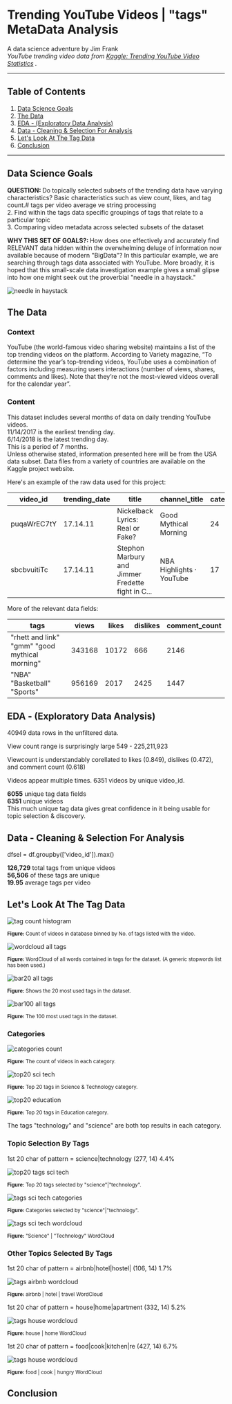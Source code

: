 # Trending YouTube Videos | "tags" MetaData Analysis

A data science adventure by Jim Frank  
_YouTube trending video data from  [Kaggle: Trending YouTube Video Statistics](https://www.kaggle.com/datasnaek/youtube-new) ._

---

## Table of Contents
1. [Data Science Goals](#data-science-goals)
2. [The Data](#the-data)
3. [EDA - (Exploratory Data Analysis)](#eda-exploratory-data-analysis)
4. [Data - Cleaning & Selection For Analysis](#data-cleaning--selection-for-analysis)
5. [Let's Look At The Tag Data](#lets-look-at-the-tag-data)
6. [Conclusion](#conclusion)

---

## Data Science Goals

<b>QUESTION:  </b> 
Do topically selected subsets of the trending data have varying characteristics? Basic characteristics such as view count, likes, and tag count.# tags per video average
    ve string processing  
2. Find within the tags data specific groupings of tags that relate to a particular topic  
3. Comparing video metadata across selected subsets of the dataset  

<b>WHY THIS SET OF GOALS?:  </b> 
How does one effectively and accurately find RELEVANT data hidden within the overwhelming deluge of information now available because of modern "BigData"? In this particular example, we are searching through tags data associated with YouTube. More broadly, it is hoped that this small-scale data investigation example gives a small glipse into how one might seek out the proverbial "needle in a haystack."

![needle in haystack](https://hackernoon.com/hn-images/0*3CWZPlNuPWUg5cgu)

## The Data

### Context

YouTube (the world-famous video sharing website) maintains a list of the top trending videos on the platform. According to Variety magazine, “To determine the year’s top-trending videos, YouTube uses a combination of factors including measuring users interactions (number of views, shares, comments and likes). Note that they’re not the most-viewed videos overall for the calendar year”.

### Content

This dataset includes several months of data on daily trending YouTube videos.  
11/14/2017 is the earliest trending day.  
6/14/2018 is the latest trending day.  
This is a period of 7 months.  
Unless otherwise stated, information presented here will be from the USA data subset. Data files from a variety of countries are available on the Kaggle project website.

Here's an example of the raw data used for this project:

| video_id | trending_date | title | channel_title | category_id | 
| --- | --- | --- | --- | --- |
| puqaWrEC7tY | 17.14.11 | Nickelback Lyrics: Real or Fake? | Good Mythical Morning | 24 |
| sbcbvuitiTc | 17.14.11 | Stephon Marbury and Jimmer Fredette fight in C... | NBA Highlights · YouTube | 17 |

More of the relevant data fields:

| tags | views | likes |  dislikes | comment_count |
| --- | --- | --- | --- | --- |
| "rhett and link" "gmm" "good mythical morning" | 343168 | 10172 | 666 | 2146 |
| "NBA" "Basketball" "Sports" | 956169 | 2017 | 2425 | 1447 |


## EDA - (Exploratory Data Analysis)

40949 data rows in the unfiltered data. 

View count range is surprisingly large 549 - 225,211,923

Viewcount is understandably corellated to likes (0.849), dislikes (0.472), and comment count (0.618)

Videos appear multiple times. 6351 videos by unique video_id.

<b>6055</b> unique tag data fields  
<b>6351</b> unique videos  
This much unique tag data gives great confidence in it being usable for topic selection & discovery.

## Data - Cleaning & Selection For Analysis

dfsel = df.groupby(['video_id']).max()

<b>126,729</b> total tags from unique videos  
<b>56,506</b> of these tags are unique  
<b>19.95</b> average tags per video  


## Let's Look At The Tag Data

![tag count histogram](https://github.com/truejimfrank/TrendTagsGraph/blob/master/images/tag_count_hist.png)

<sub><b>Figure: </b> Count of videos in database binned by No. of tags listed with the video. </sub>

![wordcloud all tags](https://github.com/truejimfrank/TrendTagsGraph/blob/master/images/wc_all_standardstop_r.png)

<sub><b>Figure: </b> WordCloud of all words contained in tags for the dataset. (A generic stopwords list has been used.) </sub>

![bar20 all tags](https://github.com/truejimfrank/TrendTagsGraph/blob/master/images/all_tags_hist_20.png)

<sub><b>Figure: </b> Shows the 20 most used tags in the dataset. </sub>

![bar100 all tags](https://github.com/truejimfrank/TrendTagsGraph/blob/master/images/all_tags_hist_100_crop.png)

<sub><b>Figure: </b> The 100 most used tags in the dataset. </sub>

### Categories

![categories count](https://github.com/truejimfrank/TrendTagsGraph/blob/master/images/categories_count_crop.png)

<sub><b>Figure: </b> The count of videos in each category. </sub>

![top20 sci tech](https://github.com/truejimfrank/TrendTagsGraph/blob/master/images/top20_sci_tech.png)

<sub><b>Figure: </b> Top 20 tags in Science & Technology category. </sub>

![top20 education](https://github.com/truejimfrank/TrendTagsGraph/blob/master/images/top20_education.png)

<sub><b>Figure: </b> Top 20 tags in Education category. </sub>

The tags "technology" and "science" are both top results in each category.

### Topic Selection By Tags

1st 20 char of pattern = science|technology
(277, 14)
4.4%

![top20 tags sci tech](https://github.com/truejimfrank/TrendTagsGraph/blob/master/images/top20_tags_sci_tech.png)

<sub><b>Figure: </b> Top 20 tags selected by "science"|"technology". </sub>

![tags sci tech categories](https://github.com/truejimfrank/TrendTagsGraph/blob/master/images/cat_tags_sci_tech.png)

<sub><b>Figure: </b> Categories selected by "science"|"technology". </sub>

![tags sci tech wordcloud](https://github.com/truejimfrank/TrendTagsGraph/blob/master/images/wc_pat_sci_tech_r.png)

<sub><b>Figure: </b> "Science" | "Technology" WordCloud </sub>

### Other Topics Selected By Tags

1st 20 char of pattern = airbnb|hotel|hostel|
(106, 14)
1.7%

![tags airbnb wordcloud](https://github.com/truejimfrank/TrendTagsGraph/blob/master/images/wc_pat_airbnb_r.png)

<sub><b>Figure: </b> airbnb | hotel | travel WordCloud </sub>

1st 20 char of pattern = house|home|apartment
(332, 14)
5.2%

![tags house wordcloud](https://github.com/truejimfrank/TrendTagsGraph/blob/master/images/wc_pat_house_r.png)

<sub><b>Figure: </b> house | home WordCloud </sub>

1st 20 char of pattern = food|cook|kitchen|re
(427, 14)
6.7%

![tags house wordcloud](https://github.com/truejimfrank/TrendTagsGraph/blob/master/images/wc_pat_food_r.png)

<sub><b>Figure: </b> food | cook | hungry WordCloud </sub>

## Conclusion


